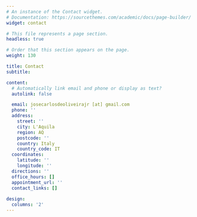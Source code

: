 ```yaml
---
# An instance of the Contact widget.
# Documentation: https://sourcethemes.com/academic/docs/page-builder/
widget: contact

# This file represents a page section.
headless: true

# Order that this section appears on the page.
weight: 130

title: Contact
subtitle:

content:
  # Automatically link email and phone or display as text?
  autolink: false

  email: josecarlosdeoliveirajr [at] gmail.com
  phone: ''
  address:
    street: ''
    city: L'Aquila
    region: AQ
    postcode: ''
    country: Italy
    country_code: IT
  coordinates:
    latitude: ''
    longitude: ''
  directions: ''
  office_hours: []
  appointment_url: ''
  contact_links: []
  
design:
  columns: '2'
---
```

